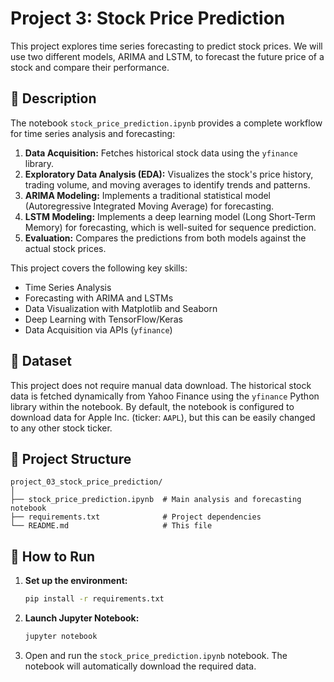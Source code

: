 # Project 3: Stock Price Prediction

This project explores time series forecasting to predict stock prices. We will use two different models, ARIMA and LSTM, to forecast the future price of a stock and compare their performance.

## 📜 Description

The notebook `stock_price_prediction.ipynb` provides a complete workflow for time series analysis and forecasting:
1.  **Data Acquisition:** Fetches historical stock data using the `yfinance` library.
2.  **Exploratory Data Analysis (EDA):** Visualizes the stock's price history, trading volume, and moving averages to identify trends and patterns.
3.  **ARIMA Modeling:** Implements a traditional statistical model (Autoregressive Integrated Moving Average) for forecasting.
4.  **LSTM Modeling:** Implements a deep learning model (Long Short-Term Memory) for forecasting, which is well-suited for sequence prediction.
5.  **Evaluation:** Compares the predictions from both models against the actual stock prices.

This project covers the following key skills:
*   Time Series Analysis
*   Forecasting with ARIMA and LSTMs
*   Data Visualization with Matplotlib and Seaborn
*   Deep Learning with TensorFlow/Keras
*   Data Acquisition via APIs (`yfinance`)

## 💾 Dataset

This project does not require manual data download. The historical stock data is fetched dynamically from Yahoo Finance using the `yfinance` Python library within the notebook. By default, the notebook is configured to download data for Apple Inc. (ticker: `AAPL`), but this can be easily changed to any other stock ticker.

## 📁 Project Structure

```
project_03_stock_price_prediction/
│
├── stock_price_prediction.ipynb  # Main analysis and forecasting notebook
├── requirements.txt              # Project dependencies
└── README.md                     # This file
```

## 🚀 How to Run

1.  **Set up the environment:**
    ```bash
    pip install -r requirements.txt
    ```
2.  **Launch Jupyter Notebook:**
    ```bash
    jupyter notebook
    ```
3.  Open and run the `stock_price_prediction.ipynb` notebook. The notebook will automatically download the required data.
